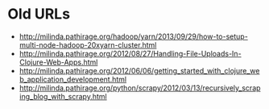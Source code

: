 # Old URLs

- http://milinda.pathirage.org/hadoop/yarn/2013/09/29/how-to-setup-multi-node-hadoop-20xyarn-cluster.html
- http://milinda.pathirage.org/2012/08/27/Handling-File-Uploads-In-Clojure-Web-Apps.html
- http://milinda.pathirage.org/2012/06/06/getting_started_with_clojure_web_application_development.html
- http://milinda.pathirage.org/python/scrapy/2012/03/13/recursively_scraping_blog_with_scrapy.html
